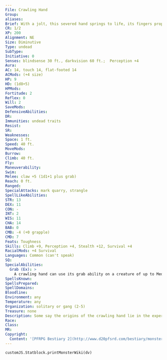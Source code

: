 ```yaml
---
File: Crawling Hand
Group: 
aliases: 
Brief: With a jolt, this severed hand springs to life, its fingers propelling it forth at great speed like a deformed spider.
CR: 1/2
XP: 200
Alignment: NE
Size: Diminutive
Type: undead
SubType: 
Initiative: 0
Senses: blindsense 30 ft., darkvision 60 ft.;  Perception +4
Aura: 
AC: 14, touch 14, flat-footed 14
ACMods: (+4 size)
HP: 9
HD: (1d8+5)
HPMods: 
Fortitude: 2
Reflex: 0
Will: 2
SaveMods: 
DefensiveAbilities: 
DR: 
Immunities: undead traits
Resist: 
SR: 
Weaknesses: 
Space: 1 ft.
Speed: 40 ft.
MoveMods: 
Burrow: 
Climb: 40 ft.
Fly: 
Maneuverability: 
Swim: 
Melee: claw +5 (1d1+1 plus grab)
Reach: 0 ft.
Ranged: 
SpecialAttacks: mark quarry, strangle
SpellLikeAbilities: 
STR: 13
DEX: 11
CON: -
INT: 2
WIS: 11
CHA: 14
BAB: 0
CMB: -4 (+0 grapple)
CMD: 7
Feats: Toughness
Skills: Climb +9, Perception +4, Stealth +12, Survival +4
RacialMods: +4 Survival
Languages: Common (can't speak)
SQ: 
SpecialAbilities:
  Grab (Ex): >
    A crawling hand can use its grab ability on a creature of up to Medium size.
SpellsKnown: 
SpellsPrepared: 
SpellDomains: 
Bloodline: 
Environment: any
Temperature: any
Organization: solitary or gang (2-5)
Treasure: none
Description: Some say the origins of the crawling hand lie in the experiments of demented necromancers contracted to construct tiny assassins. Other tales tell of gruesome prosthetics sparked to life by evil magic, which then developed primitive sentience and vengefully strangled their hosts. Regardless, the crawling hand is an efficient killing tool.  When not commanded to kill, the crawling hand remains still and can be handled and transported safely.  Typically, owners carry them about in small, velvet-lined boxes. Crawling hands can also be placed as guardians and programmed with contingency commands, such as to hunt down and slay an individual who performs a specific task like violating a shrine, opening a warded door, or breaking the seal of a casket.
Race: 
Class: 
MR: 
Copyright:
  Content: '[PFRPG Bestiary 2](http://www.d20pfsrd.com/bestiary/monster-listings/undead/crawling-hand)'
---
```

```dataviewjs
customJS.Statblock.printMonsterWiki(dv)
```
